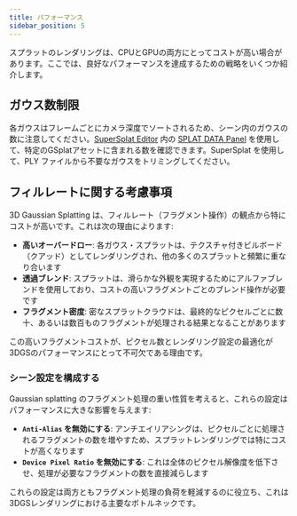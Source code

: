 ```yaml
---
title: パフォーマンス
sidebar_position: 5
---
```


スプラットのレンダリングは、CPUとGPUの両方にとってコストが高い場合があります。ここでは、良好なパフォーマンスを達成するための戦略をいくつか紹介します。

## ガウス数制限

各ガウスはフレームごとにカメラ深度でソートされるため、シーン内のガウスの数に注意してください。[SuperSplat Editor](https://superspl.at/editor) 内の [SPLAT DATA Panel](https://github.com/playcanvas/supersplat/wiki/Inspecting-Splat-Data) を使用して、特定のGSplatアセットに含まれる数を確認できます。SuperSplat を使用して、PLY ファイルから不要なガウスをトリミングしてください。

## フィルレートに関する考慮事項

3D Gaussian Splatting は、フィルレート（フラグメント操作）の観点から特にコストが高いです。これは次の理由によります:

-   **高いオーバードロー**: 各ガウス・スプラットは、テクスチャ付きビルボード（クアッド）としてレンダリングされ、他の多くのスプラットと頻繁に重なり合います
-   **透過ブレンド**: スプラットは、滑らかな外観を実現するためにアルファブレンドを使用しており、コストの高いフラグメントごとのブレンド操作が必要です
-   **フラグメント密度**: 密なスプラットクラウドは、最終的なピクセルごとに数十、あるいは数百ものフラグメントが処理される結果となることがあります

この高いフラグメントコストが、ピクセル数とレンダリング設定の最適化が3DGSのパフォーマンスにとって不可欠である理由です。

### シーン設定を構成する

Gaussian splatting のフラグメント処理の重い性質を考えると、これらの設定はパフォーマンスに大きな影響を与えます:

-   **`Anti-Alias` を無効にする**: アンチエイリアシングは、ピクセルごとに処理されるフラグメントの数を増やすため、スプラットレンダリングでは特にコストが高くなります
-   **`Device Pixel Ratio` を無効にする**: これは全体のピクセル解像度を低下させ、処理が必要なフラグメントの数を直接減らします

これらの設定は両方ともフラグメント処理の負荷を軽減するのに役立ち、これは3DGSレンダリングにおける主要なボトルネックです。
